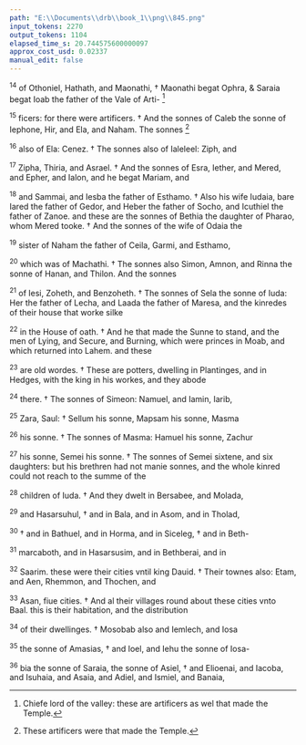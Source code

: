```yaml
---
path: "E:\\Documents\\drb\\book_1\\png\\845.png"
input_tokens: 2270
output_tokens: 1104
elapsed_time_s: 20.744575600000097
approx_cost_usd: 0.02337
manual_edit: false
---
```

<sup>14</sup> of Othoniel, Hathath, and Maonathi, † Maonathi begat Ophra, & Saraia begat Ioab the father of the Vale of Arti- [^1]

<sup>15</sup> ficers: for there were artificers. † And the sonnes of Caleb the sonne of Iephone, Hir, and Ela, and Naham. The sonnes [^2]

<sup>16</sup> also of Ela: Cenez. † The sonnes also of Ialeleel: Ziph, and

<sup>17</sup> Zipha, Thiria, and Asrael. † And the sonnes of Esra, Iether, and Mered, and Epher, and Ialon, and he begat Mariam, and

<sup>18</sup> and Sammai, and Iesba the father of Esthamo. † Also his wife Iudaia, bare Iared the father of Gedor, and Heber the father of Socho, and Icuthiel the father of Zanoe. and these are the sonnes of Bethia the daughter of Pharao, whom Mered tooke. † And the sonnes of the wife of Odaia the

<sup>19</sup> sister of Naham the father of Ceila, Garmi, and Esthamo,

<sup>20</sup> which was of Machathi. † The sonnes also Simon, Amnon, and Rinna the sonne of Hanan, and Thilon. And the sonnes

<sup>21</sup> of Iesi, Zoheth, and Benzoheth. † The sonnes of Sela the sonne of Iuda: Her the father of Lecha, and Laada the father of Maresa, and the kinredes of their house that worke silke

<sup>22</sup> in the House of oath. † And he that made the Sunne to stand, and the men of Lying, and Secure, and Burning, which were princes in Moab, and which returned into Lahem. and these

<sup>23</sup> are old wordes. † These are potters, dwelling in Plantinges, and in Hedges, with the king in his workes, and they abode

<sup>24</sup> there. † The sonnes of Simeon: Namuel, and Iamin, Iarib,

<sup>25</sup> Zara, Saul: † Sellum his sonne, Mapsam his sonne, Masma

<sup>26</sup> his sonne. † The sonnes of Masma: Hamuel his sonne, Zachur

<sup>27</sup> his sonne, Semei his sonne. † The sonnes of Semei sixtene, and six daughters: but his brethren had not manie sonnes, and the whole kinred could not reach to the summe of the

<sup>28</sup> children of Iuda. † And they dwelt in Bersabee, and Molada,

<sup>29</sup> and Hasarsuhul, † and in Bala, and in Asom, and in Tholad,

<sup>30</sup> † and in Bathuel, and in Horma, and in Siceleg, † and in Beth-

<sup>31</sup> marcaboth, and in Hasarsusim, and in Bethberai, and in

<sup>32</sup> Saarim. these were their cities vntil king Dauid. † Their townes also: Etam, and Aen, Rhemmon, and Thochen, and

<sup>33</sup> Asan, fiue cities. † And al their villages round about these cities vnto Baal. this is their habitation, and the distribution

<sup>34</sup> of their dwellinges. † Mosobab also and Iemlech, and Iosa

<sup>35</sup> the sonne of Amasias, † and Ioel, and Iehu the sonne of Iosa-

<sup>36</sup> bia the sonne of Saraia, the sonne of Asiel, † and Elioenai, and Iacoba, and Isuhaia, and Asaia, and Adiel, and Ismiel, and Banaia,

[^1]: Chiefe lord of the valley: these are artificers as wel that made the Temple.

[^2]: These artificers were that made the Temple.